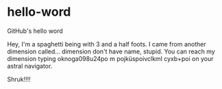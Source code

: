 # hello-word
GitHub's hello word

Hey, I'm a spaghetti being with 3 and a half foots. I came from another dimension called... dimension don't have name, stupid. You can reach my dimension typing oknoga098u24po m pojküspoivclkml  cyxb+poi on your astral navigator.

Shruk!!!!
